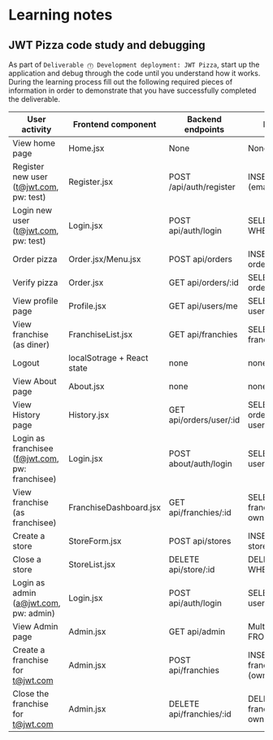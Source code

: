 # Learning notes

## JWT Pizza code study and debugging

As part of `Deliverable ⓵ Development deployment: JWT Pizza`, start up the application and debug through the code until you understand how it works. During the learning process fill out the following required pieces of information in order to demonstrate that you have successfully completed the deliverable.

| User activity                                       | Frontend component | Backend endpoints | Database SQL |
| --------------------------------------------------- | ------------------ | ----------------- | ------------ |
| View home page                                      | Home.jsx                   |   None                |    None       |
| Register new user<br/>(t@jwt.com, pw: test)         |   Register.jsx             |          POST   /api/auth/register   |      INSERT into users (email,password,role)        |
| Login new user<br/>(t@jwt.com, pw: test)            |   Login.jsx                 |        POST   api/auth/login      |           SELECT * FROM user WHERE email=?   |
| Order pizza                                         |       Order.jsx/Menu.jsx    |           POST api/orders        |  INSERT INTO orders(userid,pizza,...)            |
| Verify pizza                                        |   Order.jsx                 |        GET api/orders/:id           |       SELECT * FROM orders WHERE id=?       |
| View profile page                                   |    Profile.jsx              |        GET  api/users/me           |   SELECT * FROM users WHERE id=?           |
| View franchise<br/>(as diner)                       |   FranchiseList.jsx          |         GET api/franchies          |  SELECT * from franchies            |
| Logout                                              |  localSotrage + React state |       none                           |      none        |
| View About page                                     |    About.jsx                |         none                        |      none        |
| View History page                                   |         History.jsx           |     GET  api/orders/user/:id              |     SELECT * FROM orders WHERE userdId=?         |
| Login as franchisee<br/>(f@jwt.com, pw: franchisee) |         Login.jsx           |        POST about/auth/login           |     SELECT * FROM users WHERE emial=?         |
| View franchise<br/>(as franchisee)                  |         FranchiseDashboard.jsx           |        GET api/franchies/:id           |      SELECT * from franchies WHERE ownerId=?        |
| Create a store                                      |      StoreForm.jsx              |      POST api/stores             |     INSERT INTO stores(franchiseId,...)         |
| Close a store                                       |        StoreList.jsx            |  DELETE api/store/:id                 |   DELETE FROM strores WHERE id=?           |
| Login as admin<br/>(a@jwt.com, pw: admin)           |     Login.jsx               |   POST   api/auth/login                |     SELECT * FROM users WHERE email=?         |
| View Admin page                                     |      Admin.jsx              |  GET api/admin                 |     Multiple SELECTE * FROM ...         |
| Create a franchise for t@jwt.com                    |     Admin.jsx               |  POST api/franchies                  |      INSERT INTO franchisea (ownerId,..)        |
| Close the franchise for t@jwt.com                   |       Admin.jsx             |    DELETE api/franchies/:id               |  DELETE FROM franchises WHERE ownerId=?            |
